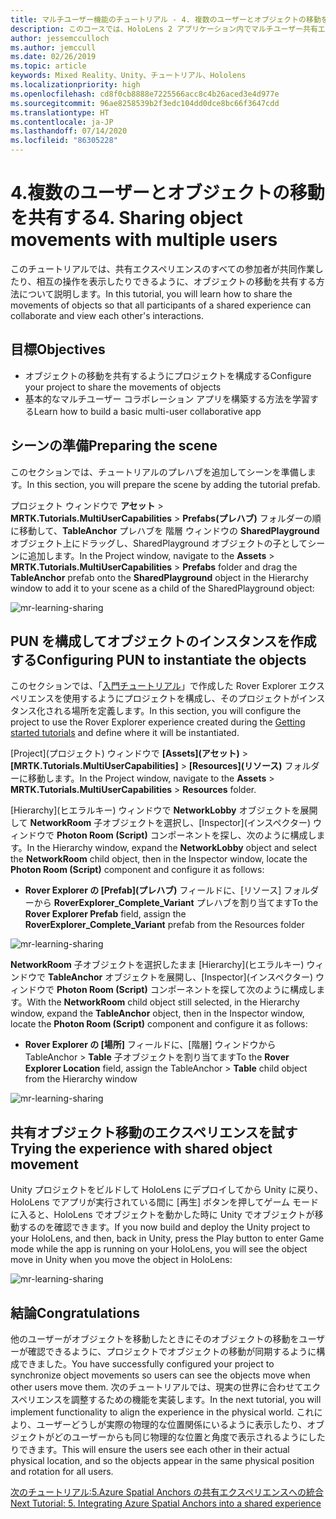 ```yaml
---
title: マルチユーザー機能のチュートリアル - 4. 複数のユーザーとオブジェクトの移動を共有する
description: このコースでは、HoloLens 2 アプリケーション内でマルチユーザー共有エクスペリエンスを実装する方法について学習します。
author: jessemcculloch
ms.author: jemccull
ms.date: 02/26/2019
ms.topic: article
keywords: Mixed Reality、Unity、チュートリアル、Hololens
ms.localizationpriority: high
ms.openlocfilehash: cd8f0cb8888e7225566acc8c4b26aced3e4d977e
ms.sourcegitcommit: 96ae8258539b2f3edc104dd0dce8bc66f3647cdd
ms.translationtype: HT
ms.contentlocale: ja-JP
ms.lasthandoff: 07/14/2020
ms.locfileid: "86305228"
---
```

# <a name="4-sharing-object-movements-with-multiple-users"></a><span data-ttu-id="d5705-105">4.複数のユーザーとオブジェクトの移動を共有する</span><span class="sxs-lookup"><span data-stu-id="d5705-105">4. Sharing object movements with multiple users</span></span>

<span data-ttu-id="d5705-106">このチュートリアルでは、共有エクスペリエンスのすべての参加者が共同作業したり、相互の操作を表示したりできるように、オブジェクトの移動を共有する方法について説明します。</span><span class="sxs-lookup"><span data-stu-id="d5705-106">In this tutorial, you will learn how to share the movements of objects so that all participants of a shared experience can collaborate and view each other's interactions.</span></span>

## <a name="objectives"></a><span data-ttu-id="d5705-107">目標</span><span class="sxs-lookup"><span data-stu-id="d5705-107">Objectives</span></span>

* <span data-ttu-id="d5705-108">オブジェクトの移動を共有するようにプロジェクトを構成する</span><span class="sxs-lookup"><span data-stu-id="d5705-108">Configure your project to share the movements of objects</span></span>
* <span data-ttu-id="d5705-109">基本的なマルチユーザー コラボレーション アプリを構築する方法を学習する</span><span class="sxs-lookup"><span data-stu-id="d5705-109">Learn how to build a basic multi-user collaborative app</span></span>

## <a name="preparing-the-scene"></a><span data-ttu-id="d5705-110">シーンの準備</span><span class="sxs-lookup"><span data-stu-id="d5705-110">Preparing the scene</span></span>

<span data-ttu-id="d5705-111">このセクションでは、チュートリアルのプレハブを追加してシーンを準備します。</span><span class="sxs-lookup"><span data-stu-id="d5705-111">In this section, you will prepare the scene by adding the tutorial prefab.</span></span>

<span data-ttu-id="d5705-112">プロジェクト ウィンドウで **アセット** > **MRTK.Tutorials.MultiUserCapabilities** > **Prefabs\(プレハブ\)** フォルダーの順に移動して、**TableAnchor** プレハブを 階層 ウィンドウの **SharedPlayground** オブジェクト上にドラッグし、SharedPlayground オブジェクトの子としてシーンに追加します。</span><span class="sxs-lookup"><span data-stu-id="d5705-112">In the Project window, navigate to the **Assets** > **MRTK.Tutorials.MultiUserCapabilities** > **Prefabs** folder and drag the **TableAnchor** prefab onto the **SharedPlayground** object in the Hierarchy window to add it to your scene as a child of the SharedPlayground object:</span></span>

![mr-learning-sharing](images/mr-learning-sharing/sharing-04-section1-step1-1.png)

## <a name="configuring-pun-to-instantiate-the-objects"></a><span data-ttu-id="d5705-114">PUN を構成してオブジェクトのインスタンスを作成する</span><span class="sxs-lookup"><span data-stu-id="d5705-114">Configuring PUN to instantiate the objects</span></span>

<span data-ttu-id="d5705-115">このセクションでは、「[入門チュートリアル](mr-learning-base-01.md)」で作成した Rover Explorer エクスペリエンスを使用するようにプロジェクトを構成し、そのプロジェクトがインスタンス化される場所を定義します。</span><span class="sxs-lookup"><span data-stu-id="d5705-115">In this section, you will configure the project to use the Rover Explorer experience created during the [Getting started tutorials](mr-learning-base-01.md) and define where it will be instantiated.</span></span>

<span data-ttu-id="d5705-116">[Project]\(プロジェクト\) ウィンドウで **[Assets]\(アセット\)**  >  **[MRTK.Tutorials.MultiUserCapabilities]**  >  **[Resources]\(リソース\)** フォルダーに移動します。</span><span class="sxs-lookup"><span data-stu-id="d5705-116">In the Project window, navigate to the **Assets** > **MRTK.Tutorials.MultiUserCapabilities** > **Resources** folder.</span></span>

<span data-ttu-id="d5705-117">[Hierarchy]\(ヒエラルキー\) ウィンドウで **NetworkLobby** オブジェクトを展開して **NetworkRoom** 子オブジェクトを選択し、[Inspector]\(インスペクター\) ウィンドウで **Photon Room (Script)** コンポーネントを探し、次のように構成します。</span><span class="sxs-lookup"><span data-stu-id="d5705-117">In the Hierarchy window, expand the **NetworkLobby** object and select the **NetworkRoom** child object, then in the Inspector window, locate the **Photon Room (Script)** component and configure it as follows:</span></span>

* <span data-ttu-id="d5705-118">**Rover Explorer の [Prefab]\(プレハブ\)** フィールドに、[リソース] フォルダーから **RoverExplorer_Complete_Variant** プレハブを割り当てます</span><span class="sxs-lookup"><span data-stu-id="d5705-118">To the **Rover Explorer Prefab** field, assign the **RoverExplorer_Complete_Variant** prefab from the Resources folder</span></span>

![mr-learning-sharing](images/mr-learning-sharing/sharing-04-section2-step1-1.png)

<span data-ttu-id="d5705-120">**NetworkRoom** 子オブジェクトを選択したまま [Hierarchy]\(ヒエラルキー\) ウィンドウで **TableAnchor** オブジェクトを展開し、[Inspector]\(インスペクター\) ウィンドウで **Photon Room (Script)** コンポーネントを探して次のように構成します。</span><span class="sxs-lookup"><span data-stu-id="d5705-120">With the **NetworkRoom** child object still selected, in the Hierarchy window, expand the **TableAnchor** object, then in the Inspector window, locate the **Photon Room (Script)** component and configure it as follows:</span></span>

* <span data-ttu-id="d5705-121">**Rover Explorer の [場所]** フィールドに、[階層] ウィンドウから TableAnchor > **Table** 子オブジェクトを割り当てます</span><span class="sxs-lookup"><span data-stu-id="d5705-121">To the **Rover Explorer Location** field, assign the TableAnchor > **Table** child object from the Hierarchy window</span></span>

![mr-learning-sharing](images/mr-learning-sharing/sharing-04-section2-step1-2.png)

## <a name="trying-the-experience-with-shared-object-movement"></a><span data-ttu-id="d5705-123">共有オブジェクト移動のエクスペリエンスを試す</span><span class="sxs-lookup"><span data-stu-id="d5705-123">Trying the experience with shared object movement</span></span>

<span data-ttu-id="d5705-124">Unity プロジェクトをビルドして HoloLens にデプロイしてから Unity に戻り、HoloLens でアプリが実行されている間に [再生] ボタンを押してゲーム モードに入ると、HoloLens でオブジェクトを動かした時に Unity でオブジェクトが移動するのを確認できます。</span><span class="sxs-lookup"><span data-stu-id="d5705-124">If you now build and deploy the Unity project to your HoloLens, and then, back in Unity, press the Play button to enter Game mode while the app is running on your HoloLens, you will see the object move in Unity when you move the object in HoloLens:</span></span>

![mr-learning-sharing](images/mr-learning-sharing/sharing-04-section3-step1-1.gif)

## <a name="congratulations"></a><span data-ttu-id="d5705-126">結論</span><span class="sxs-lookup"><span data-stu-id="d5705-126">Congratulations</span></span>

<span data-ttu-id="d5705-127">他のユーザーがオブジェクトを移動したときにそのオブジェクトの移動をユーザーが確認できるように、プロジェクトでオブジェクトの移動が同期するように構成できました。</span><span class="sxs-lookup"><span data-stu-id="d5705-127">You have successfully configured your project to synchronize object movements so users can see the objects move when other users move them.</span></span> <span data-ttu-id="d5705-128">次のチュートリアルでは、現実の世界に合わせてエクスペリエンスを調整するための機能を実装します。</span><span class="sxs-lookup"><span data-stu-id="d5705-128">In the next tutorial, you will implement functionality to align the experience in the physical world.</span></span> <span data-ttu-id="d5705-129">これにより、ユーザーどうしが実際の物理的な位置関係にいるように表示したり、オブジェクトがどのユーザーからも同じ物理的な位置と角度で表示されるようにしたりできます。</span><span class="sxs-lookup"><span data-stu-id="d5705-129">This will ensure the users see each other in their actual physical location, and so the objects appear in the same physical position and rotation for all users.</span></span>

[<span data-ttu-id="d5705-130">次のチュートリアル:5.Azure Spatial Anchors の共有エクスペリエンスへの統合</span><span class="sxs-lookup"><span data-stu-id="d5705-130">Next Tutorial: 5. Integrating Azure Spatial Anchors into a shared experience</span></span>](mr-learning-sharing-05.md)

